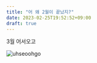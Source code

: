 ```yaml
---
title: "어 왜 2월이 끝났지?"
date: 2023-02-25T19:52:52+09:00
draft: true
---
```


3월 어서오고

![uhseoohgo](/images/Essai/doolys-welcome.png)
